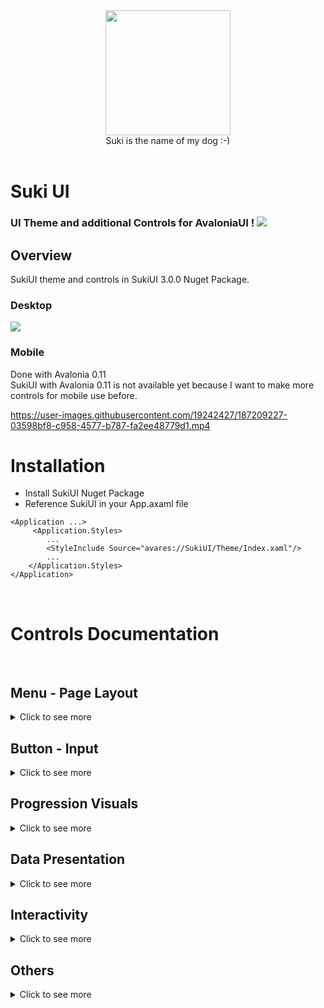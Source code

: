 <div id="header" align="center">
 <kbd>
<img src="https://raw.githubusercontent.com/kikipoulet/SukiUI/main/Images/suki_photo.jpg" width="200" height="200"></img> 
  </kbd>
<br/>
Suki is the name of my dog :-)
</div>
<br/>

# Suki UI

### UI Theme and additional Controls for AvaloniaUI ! <img src="https://www.avaloniaui.net/assets/Logo.svg"></img>




## Overview

SukiUI theme and controls in SukiUI 3.0.0 Nuget Package.

### Desktop

<img src="https://raw.githubusercontent.com/kikipoulet/SukiUI/main/Images/DesktopDemo.gif"></img>

### Mobile

Done with Avalonia 0.11 <br/>
SukiUI with Avalonia 0.11 is not available yet because I want to make more controls for mobile use before.

https://user-images.githubusercontent.com/19242427/187209227-03598bf8-c958-4577-b787-fa2ee48779d1.mp4
 

# Installation

- Install SukiUI Nuget Package
- Reference SukiUI in your App.axaml file

```
<Application ...>
     <Application.Styles>
        ...
        <StyleInclude Source="avares://SukiUI/Theme/Index.xaml"/>
        ...
    </Application.Styles>
</Application>
```


</br>

# Controls Documentation
</br>

## Menu - Page Layout
<details>
  <summary>Click to see more</summary>
     
### Desktop Page

<img src="https://raw.githubusercontent.com/kikipoulet/SukiUI/main/Images/DesktopMenuAvecItems.gif"></img>

``` 
<Window 
  ...
  Classes="NakedWindow" 
  xmlns:suki="clr-namespace:SukiUI.Controls;assembly=SukiUI"
>

 <suki:DesktopPage
        Header="Suki UI Testing - New Project"
        LogoColor="#2f54eb"
        LogoKind="Xaml"
        MenuVisibility="True"
        Name="myPage">
        <suki:DesktopPage.MenuItems>
            <MenuItem Header="File">
                <MenuItem Header="File" />
                <MenuItem Header="Edit" />
                <MenuItem Header="Help" />
            </MenuItem>
            <MenuItem Header="Edit" />
            <MenuItem Header="Help" />
        </suki:DesktopPage.MenuItems>
    
    <Grid> Content </Grid>
    </suki:DesktopPage>
</Window>

``` 

<img src="https://raw.githubusercontent.com/kikipoulet/SukiUI/main/Images/DesktopMenuSansItems.gif"></img>

``` 
<Window 
  ...
  Classes="NakedWindow" 
  xmlns:suki="clr-namespace:SukiUI.Controls;assembly=SukiUI"
>

<suki:DesktopPage
        Header="Suki UI Testing - New Project"
        LogoColor="#2f54eb"
        LogoKind="Xaml"
        MenuVisibility="False"
        Name="myPage">

	<Grid> Content </Grid>
</suki:DesktopPage>
</Window>

``` 

- The DesktopPage Control can show a dialog inside the window, go to Interactivity -> Dialog to get more informations

### Side Menu

<img src="https://raw.githubusercontent.com/kikipoulet/SukiUI/main/Images/SideMenu3.gif"></img>

Xaml Code Method
</br>
<details>
  <summary>Click to see more</summary>
  
  ``` 
  <suki:DesktopPage
        LogoColor="#2f54eb"
        LogoKind="Xaml"
        MenuVisibility="False"
        Title="Suki UI Testing - New Project">
	
  <suki:SideMenu>
      <suki:SideMenu.DataContext>
        <suki:SideMenuModel>
          
          <suki:SideMenuModel.HeaderContent>
            <!-- Header Content -->
          </suki:SideMenuModel.HeaderContent>
          
          <suki:SideMenuModel.MenuItems>	  
            <suki:SideMenuItem Header="DashBoard" Icon="CircleOutline">
              <suki:SideMenuItem.Content>
                <!-- Dashboard Content -->
              </suki:SideMenuItem.Content>
            </suki:SideMenuItem>
	    
	    <!-- Other SideMenuItems ... -->
	    
          </suki:SideMenuModel.MenuItems>
	  
	  <suki:SideMenuModel.FooterMenuItems>
	  	<!-- SideMenuItems -->
	  </suki:SideMenuModel.FooterMenuItems>
          
        </suki:SideMenuModel>
      </suki:SideMenu.DataContext>
    </suki:SideMenu>
    
  </suki:DesktopPage>
  ``` 
  
</details

  
Code-Behind method
  </br>
  
<details>
  <summary>Click to see more</summary>

- YourUsercontrol.axaml
``` 
<Grid Name="myGrid"></Grid>
``` 

- YourUserControl.axaml.cs
``` 
            InitializeComponent();

            this.FindControl<Grid>("myGrid").Children.Add(new SideMenu()
            {
                DataContext = new SideMenuModel()
                {
                    CurrentPage = new Grid() { Background = Brushes.WhiteSmoke },
                    
                    HeaderContent = new TextBlock(){Text = "Jean ValJean"},
                    
                    MenuItems = new List<SideMenuItem>()
                    {
                        new SideMenuItem()
                        {
                            Icon = Material.Icons.MaterialIconKind.CircleOutline,
                            Header = "Dashboard",
                            Content = new TextBlock(){Text = "Dashboard Page"}
                        },
                        
                        ...
                    }
                }
            }); 
``` 
  
</details>



</details>

## Button - Input
<details>
  <summary>Click to see more</summary>

### ToggleSwitch

<img src="https://raw.githubusercontent.com/kikipoulet/SukiUI/main/Images/ToggleSwitch3.gif"></img>

```
 <ToggleSwitch OffContent="No" OnContent="Yes" />
```


### Buttons

<img src="https://raw.githubusercontent.com/kikipoulet/SukiUI/main/Images/Buttons3.gif"></img>
```
 <Button Classes="Primary">
     <TextBlock>Primary</TextBlock>
 </Button>
 
 <Button Classes="Accent">
     <TextBlock>Accent</TextBlock>
 </Button>

 <Button>
     <TextBlock>Neutral</TextBlock>
 </Button>

 <Button Classes="Outlined">
     <TextBlock>Outlined</TextBlock>
 </Button>
```
 
 ### Slider
 
 <img src="https://raw.githubusercontent.com/kikipoulet/SukiUI/main/Images/Slider3.gif"></img>
 ``` 
 <Slider IsSnapToTickEnabled="True" Maximum="100" Minimum="0" TickFrequency="1" Value="50"></Slider>
 ``` 


 ### TextBox
 
 <img src="https://raw.githubusercontent.com/kikipoulet/SukiUI/main/Images/TextBoxBottom.gif"></img>
 ``` 
 <TextBox Classes="Prefix" Margin="5" Text="avaloniaui.net" Watermark="https://" />
 <TextBox Classes="Suffix" Margin="5" Text="avaloniaui" Watermark="@gmail.com" />
 <TextBox Margin="5" Text="Elem" />
 <TextBox Classes="BottomBar" Margin="5" Text="BottomBar" />
 <TextBox Classes="FlatTextBox" Text="Elem" />
 ``` 


### ComboBox

<img src="https://raw.githubusercontent.com/kikipoulet/SukiUI/main/Images/ComboBox.gif"></img>

```
 <ComboBox PlaceholderText="Select an item">
    <ComboBoxItem>
       <TextBlock>Main Item 1</TextBlock>
    </ComboBoxItem>
    <ComboBoxItem>
        <TextBlock>Main Item 2</TextBlock>
    </ComboBoxItem>
</ComboBox>
```

 ### NumericUpDown
 
 <img src="https://raw.githubusercontent.com/kikipoulet/SukiUI/main/Images/NumericUpDown.png"></img>
 ``` 
 <NumericUpDown></NumericUpDown>
 ```
 
 ### RadioButton 
 
 <img src="https://raw.githubusercontent.com/kikipoulet/SukiUI/main/Images/RadioButton.png"></img>
 ```
 <StackPanel Orientation="Vertical">
           <RadioButton Margin="5">Item 1</RadioButton>
           <RadioButton Margin="5">Item 2</RadioButton>
           <RadioButton Margin="5">Item 3</RadioButton>
</StackPanel>
 ```


</details>

## Progression Visuals
<details>
  <summary>Click to see more</summary>
     
### Stepper

<img src="https://raw.githubusercontent.com/kikipoulet/SukiUI/main/Images/Stepper.gif"></img>


``` 
xmlns:suki="clr-namespace:SukiUI.Controls;assembly=SukiUI"
...

<suki:Stepper Name="myStep" />
```

```
this.FindControl<Stepper>("myStep").Steps = new List<string>() { "one", "two", "thre", "four", "five" };
this.FindControl<Stepper>("myStep").Index = 2;
```


### CircleProgressBar

<img src="https://raw.githubusercontent.com/kikipoulet/SukiUI/main/Images/CircleProgressBar3.gif"></img>
``` 
xmlns:suki="clr-namespace:SukiUI.Controls;assembly=SukiUI"
...

<suki:CircleProgressBar Height="130" StrokeWidth="11" Value="20" Width="130">
             <TextBlock Classes="h3">20</TextBlock>
</suki:CircleProgressBar>
``` 

Animation coming asap : https://github.com/AvaloniaUI/Avalonia/issues/8659

### Loading

<img src="https://raw.githubusercontent.com/kikipoulet/SukiUI/main/Images/Loading3.gif"></img> 

 ``` 
xmlns:suki="clr-namespace:SukiUI.Controls;assembly=SukiUI"
...

<suki:Loading></suki:Loading>
``` 
     
     
### ProgressBar

<img src="https://raw.githubusercontent.com/kikipoulet/SukiUI/main/Images/ProgressBar3.gif"></img>
```
<ProgressBar  Value="60" />
``` 
     
</details>





 ## Data Presentation
<details>
  <summary>Click to see more</summary>

### PropertyGrid

<img src="https://raw.githubusercontent.com/kikipoulet/SukiUI/main/Images/PropertyGrid3.gif"></img> 

 ``` 
xmlns:suki="clr-namespace:SukiUI.Controls;assembly=SukiUI"
...

<suki:PropertyGrid Name="propertyGrid" />

...

this.FindControl<PropertyGrid>("propertyGrid").Item = new Person()
{
     Name = "Billy",
     Partner = new Person()
     {
          Name = "Charles"
     }
};
``` 

 
 ### DataGrid
 
 <img src="https://raw.githubusercontent.com/kikipoulet/SukiUI/main/Images/DataGrid.gif"></img>
 ```
 <DataGrid Name="myDataGrid" AutoGenerateColumns="True" IsReadOnly="True" />
 ```
 ```
 this.FindControl<DataGrid>("myDataGrid").Items = new List<Person>();
 ```

### ListBox

<img src="https://raw.githubusercontent.com/kikipoulet/SukiUI/main/Images/ListBox.png"></img>
```
 <ListBox>
      <TextBlock>item 1</TextBlock>
      <TextBlock>item 2</TextBlock>
      <TextBlock>item 3</TextBlock>
 </ListBox>
 ```


### TreeView 

<img src="https://raw.githubusercontent.com/kikipoulet/SukiUI/main/Images/TreeView.gif"></img>
``` 
<TreeView>
      <TreeViewItem Header="blub">
          <TreeViewItem Header="blub" />
          <TreeViewItem Header="blub" />
      </TreeViewItem>
      <TreeViewItem Header="blub" />
      <TreeViewItem Header="blub" />
</TreeView>
```


     
 ### GroupBox

<img src="https://raw.githubusercontent.com/kikipoulet/SukiUI/main/Images/GroupBox.png"></img> 

 ``` 
xmlns:suki="clr-namespace:SukiUI.Controls;assembly=SukiUI"
...

<suki:GroupBox Header="Test Header">
    <Grid Height="100" Width="150">
          <TextBlock VerticalAlignment="Center" HorizontalAlignment="Center">Test Content</TextBlock>
    </Grid>
</suki:GroupBox>
```     
     
     
</details>

 ## Interactivity
<details>
  <summary>Click to see more</summary>

### Notification


<img src="https://raw.githubusercontent.com/kikipoulet/SukiUI/main/Images/Notification3.gif"></img>
```
 WindowNotificationManager notificationManager;

public MainWindow()
{
    InitializeComponent();
    notificationManager = new WindowNotificationManager(this); 
}

private void ShowNotification(object sender, RoutedEventArgs e)
{
    var notif = new Avalonia.Controls.Notifications.Notification("title","message");
    notificationManager.Show(notif);
}
```

### Dialog

<img src="https://raw.githubusercontent.com/kikipoulet/SukiUI/main/Images/Dialog3.gif"></img>

Working when using DesktopPage control 

Method 1 :
```
 // This static method will search the first DesktopPage control in your app and display the dialog
 	SukiUI.Controls.DesktopPage.ShowDialogS(  new MyUserControl()  );
 
 // Close the dialog anywhere in your app
 	SukiUI.Controls.DesktopPage.CloseDialogS();

```

Method 2 :
```
 // Call the method directly from the DesktopPage Control

 FindControl<DesktopPage>("MyDesktopPage").ShowDialog(  new TextBlock() { Text = "This is an example !" }  );

```

This is done with the DialogHost library ( https://github.com/AvaloniaUtils/DialogHost.Avalonia ), thanks to them !

 ### Expander
 
 <img src="https://raw.githubusercontent.com/kikipoulet/SukiUI/main/Images/Expander.gif"></img>

 ```
 <Expander Header="Click To Expand">
           <TextBlock>Expanded</TextBlock>
 </Expander>
 
 ``` 

### MessageBox

<img src="https://raw.githubusercontent.com/kikipoulet/SukiUI/main/Images/MessageBox3.gif"></img>
```
 SukiUI.MessageBox.MessageBox.Info(this, "Title", "This is an information message that need to be read.");

```



     
</details>


 
 

 


 ## Others
<details>
  <summary>Click to see more</summary>

### Tabs
 
 <img src="https://raw.githubusercontent.com/kikipoulet/SukiUI/main/Images/Tabs3.gif"></img>
 ```
  <TabControl>
       <TabItem Header="Tab 1" />
       <TabItem Header="Tab 2" />
       <TabItem Header="Tab 3" />
  </TabControl>
  
 ``` 

### Card and Hoverable

<img src="https://raw.githubusercontent.com/kikipoulet/SukiUI/main/Images/Hoverable.gif"></img>
``` 
<Border Classes="Card"></Border>
<Border Classes="Card Hoverable"></Border>
```


 
 ### TextBlock
 
 <img src="https://raw.githubusercontent.com/kikipoulet/SukiUI/main/Images/TextBlock.png"></img>
 ``` 
 <StackPanel>
      <TextBlock Classes="h1">h1</TextBlock>
      <TextBlock Classes="h2">h2</TextBlock>
      <TextBlock Classes="h3">h3</TextBlock>
      <TextBlock Classes="h4">h4</TextBlock>
      <TextBlock>Normal</TextBlock>
      <TextBlock Classes="Accent">Accent</TextBlock>
</StackPanel>
``` 


 

 



### ContextMenu

<img src="https://raw.githubusercontent.com/kikipoulet/SukiUI/main/Images/ContextMenu.png"></img>
```
<Border.ContextMenu>
     <ContextMenu>
           <MenuItem Header="Menu item 1" />
           <MenuItem Header="Menu item 2" />
           <Separator />
           <MenuItem Header="Menu item 3" />
     </ContextMenu>
</Border.ContextMenu>
``` 


</details>
 
